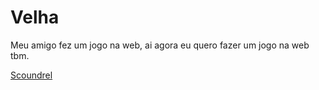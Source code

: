 # Velha
Meu amigo fez um jogo na web, ai agora eu quero fazer um jogo na web tbm.

[Scoundrel](https://github.com/LucasLimaAZ/scoundrel.git)
